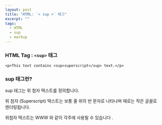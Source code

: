 ```yaml
---
layout: post
title: "HTML: `< sup >` 태그"
excerpt: ""
tags: 
  - HTML
  - sup
  - markup
---
```


### HTML Tag : `<sup>` 태그
```
<p>This text contains <sup>superscript</sup> text.</p>

```
### sup 태그란?

sup 태그는 위 첨자 텍스트를 정의합니다. 

위 첨자 (Superscript) 텍스트는 보통 줄 위의 반 문자로 나타나며 때로는 작은 글꼴로 렌더링됩니다. 

위첨자 텍스트는 WWW 와 같이 각주에 사용될 수 있습니다 .
